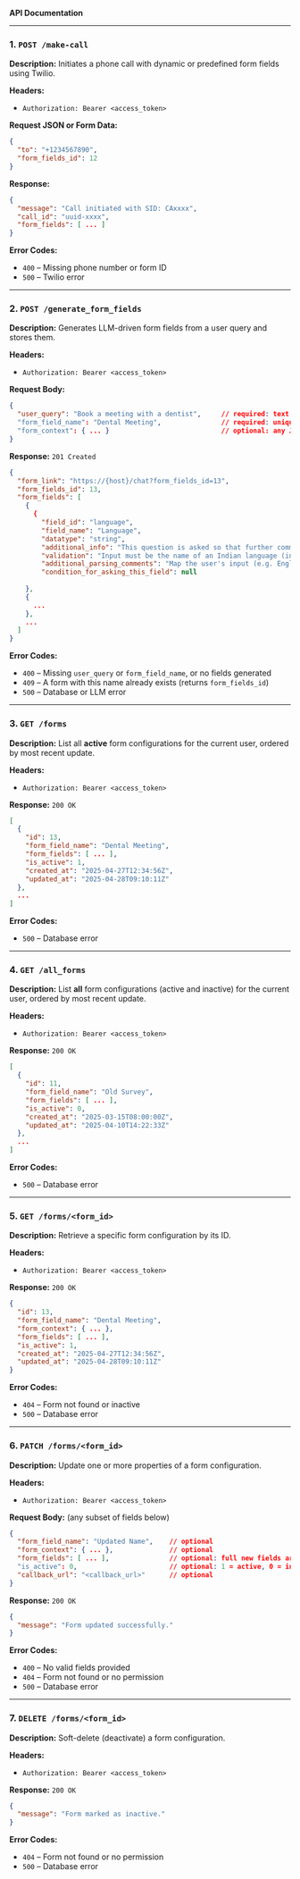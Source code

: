 **API Documentation**

---

### 1. `POST /make-call`
**Description:** Initiates a phone call with dynamic or predefined form fields using Twilio.

**Headers:**
- `Authorization: Bearer <access_token>`

**Request JSON or Form Data:**
```json
{
  "to": "+1234567890",
  "form_fields_id": 12
}
```

**Response:**
```json
{
  "message": "Call initiated with SID: CAxxxx",
  "call_id": "uuid-xxxx",
  "form_fields": [ ... ]
}
```

**Error Codes:**  
- `400` – Missing phone number or form ID  
- `500` – Twilio error  

---

### 2. `POST /generate_form_fields`
**Description:** Generates LLM-driven form fields from a user query and stores them.

**Headers:**
- `Authorization: Bearer <access_token>`

**Request Body:**
```json
{
  "user_query": "Book a meeting with a dentist",     // required: text to parse
  "form_field_name": "Dental Meeting",               // required: unique name for this form
  "form_context": { ... }                            // optional: any JSON context you want saved
}
```

**Response:** `201 Created`
```json
{
  "form_link": "https://{host}/chat?form_fields_id=13",
  "form_fields_id": 13,
  "form_fields": [
    {
      {
        "field_id": "language",
        "field_name": "Language",
        "datatype": "string",
        "additional_info": "This question is asked so that further communication can happen in that language",
        "validation": "Input must be the name of an Indian language (including English); anything else is invalid",
        "additional_parsing_comments": "Map the user's input (e.g. English, Hindi, Marathi) to its BCP 47 tag (en-IN, hi-IN, mr-IN). Reject non-Indian languages (e.g. Spanish).",
        "condition_for_asking_this_field": null
                
    },
    {
      ...
    },
    ...
  ]
}
```

**Error Codes:**  
- `400` – Missing `user_query` or `form_field_name`, or no fields generated  
- `409` – A form with this name already exists (returns `form_fields_id`)  
- `500` – Database or LLM error  

---

### 3. `GET /forms`
**Description:** List all **active** form configurations for the current user, ordered by most recent update.

**Headers:**
- `Authorization: Bearer <access_token>`

**Response:** `200 OK`
```json
[
  {
    "id": 13,
    "form_field_name": "Dental Meeting",
    "form_fields": [ ... ],
    "is_active": 1,
    "created_at": "2025-04-27T12:34:56Z",
    "updated_at": "2025-04-28T09:10:11Z"
  },
  ...
]
```

**Error Codes:**  
- `500` – Database error  

---

### 4. `GET /all_forms`
**Description:** List **all** form configurations (active and inactive) for the current user, ordered by most recent update.

**Headers:**
- `Authorization: Bearer <access_token>`

**Response:** `200 OK`
```json
[
  {
    "id": 11,
    "form_field_name": "Old Survey",
    "form_fields": [ ... ],
    "is_active": 0,
    "created_at": "2025-03-15T08:00:00Z",
    "updated_at": "2025-04-10T14:22:33Z"
  },
  ...
]
```

**Error Codes:**  
- `500` – Database error  

---

### 5. `GET /forms/<form_id>`
**Description:** Retrieve a specific form configuration by its ID.

**Headers:**
- `Authorization: Bearer <access_token>`

**Response:** `200 OK`
```json
{
  "id": 13,
  "form_field_name": "Dental Meeting",
  "form_context": { ... },
  "form_fields": [ ... ],
  "is_active": 1,
  "created_at": "2025-04-27T12:34:56Z",
  "updated_at": "2025-04-28T09:10:11Z"
}
```

**Error Codes:**  
- `404` – Form not found or inactive  
- `500` – Database error  

---

### 6. `PATCH /forms/<form_id>`
**Description:** Update one or more properties of a form configuration.

**Headers:**
- `Authorization: Bearer <access_token>`

**Request Body:** (any subset of fields below)
```json
{
  "form_field_name": "Updated Name",    // optional
  "form_context": { ... },              // optional
  "form_fields": [ ... ],               // optional: full new fields array
  "is_active": 0,                       // optional: 1 = active, 0 = inactive
  "callback_url": "<callback_url>"      // optional
}
```

**Response:** `200 OK`
```json
{
  "message": "Form updated successfully."
}
```

**Error Codes:**  
- `400` – No valid fields provided  
- `404` – Form not found or no permission  
- `500` – Database error  

---

### 7. `DELETE /forms/<form_id>`
**Description:** Soft-delete (deactivate) a form configuration.

**Headers:**
- `Authorization: Bearer <access_token>`

**Response:** `200 OK`
```json
{
  "message": "Form marked as inactive."
}
```

**Error Codes:**  
- `404` – Form not found or no permission  
- `500` – Database error  

